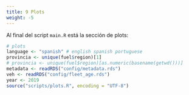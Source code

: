```yaml
---
title: 9 Plots
weight: -5
---
```


Al final del script `main.R` está la sección de plots:

```r
# plots
language <- "spanish" # english spanish portuguese
provincia <- unique(fuel$region)[1]
# provincia <- unique(fuel$region)[as.numeric(basename(getwd()))]
metadata <- readRDS("config/metadata.rds")
veh <- readRDS("config/fleet_age.rds")
year <- 2019
source("scripts/plots.R", encoding = "UTF-8")
```


